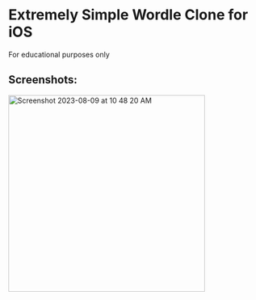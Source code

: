# Extremely Simple Wordle Clone for iOS

For educational purposes only

## Screenshots:

<img width="389" alt="Screenshot 2023-08-09 at 10 48 20 AM" src="https://github.com/emoltz/wordle_clone/assets/33405530/7c687502-1c69-4863-b863-ad246f11b2fd">
